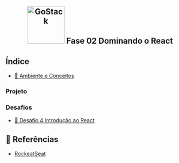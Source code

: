 <h2 align="center" >
  <img alt="GoStack" src="https://blog.hariken.co/wp-content/uploads/2019/03/react-logo.png" width="100px" />
  Fase 02 Dominando o React
</h2>

## Índice

- [:book: Ambiente e Conceitos](https://github.com/kaellandrade/GoStack_Bootcamp/tree/main/Fase02_DominandoReact/modulo04)

### Projeto

### Desafios

- [ :bookmark_tabs: Desafio 4 Introdução ao React](https://github.com/kaellandrade/GoStack_Bootcamp/tree/main/Fase02_DominandoReact/desafio4)

## :memo: Referências

- [RockeatSeat](https://www.rocketseat.com.br/)
